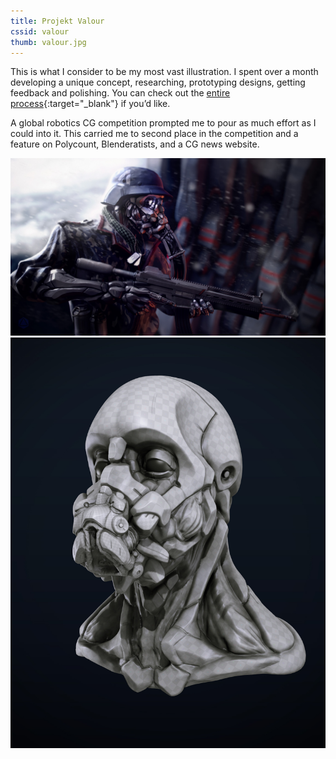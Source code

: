 ```yaml
---
title: Projekt Valour
cssid: valour
thumb: valour.jpg
---
```

This is what I consider to be my most vast illustration. I spent over a month developing a unique concept, researching, prototyping designs, getting feedback and polishing. You can check out the [entire process](http://blenderartists.org/forum/showthread.php?305243-Projekt-Valour){:target="_blank"} if you’d like.

A global robotics CG competition prompted me to pour as much effort as I could into it. This carried me to second place in the competition and a feature on Polycount, Blenderatists, and a CG news website.

![Main Image](/assets/img/valour.jpg)
![Head Shot](/assets/img/valour-head.jpg)
